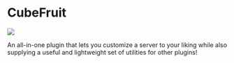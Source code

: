 # CubeFruit
[![](https://jitpack.io/v/ButterDebugger/CubeFruit.svg)](https://jitpack.io/#ButterDebugger/CubeFruit)

An all-in-one plugin that lets you customize a server to your liking while also supplying a useful and lightweight set of utilities for other plugins!
